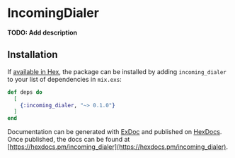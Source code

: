 # IncomingDialer

**TODO: Add description**

## Installation

If [available in Hex](https://hex.pm/docs/publish), the package can be installed
by adding `incoming_dialer` to your list of dependencies in `mix.exs`:

```elixir
def deps do
  [
    {:incoming_dialer, "~> 0.1.0"}
  ]
end
```

Documentation can be generated with [ExDoc](https://github.com/elixir-lang/ex_doc)
and published on [HexDocs](https://hexdocs.pm). Once published, the docs can
be found at [https://hexdocs.pm/incoming_dialer](https://hexdocs.pm/incoming_dialer).


